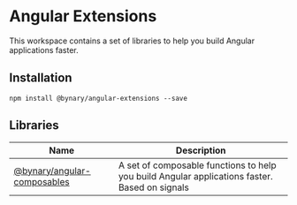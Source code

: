 # Angular Extensions

This workspace contains a set of libraries to help you build Angular applications faster.

## Installation

```shell
npm install @bynary/angular-extensions --save
```

## Libraries

| Name                                                      | Description                                                                                   |
|-----------------------------------------------------------|-----------------------------------------------------------------------------------------------|
| [@bynary/angular-composables](libs/composables/README.md) | A set of composable functions to help you build Angular applications faster. Based on signals |

